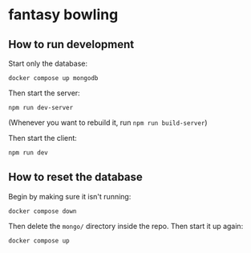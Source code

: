 # fantasy bowling

## How to run development

Start only the database:

```
docker compose up mongodb
```

Then start the server:

```
npm run dev-server
```

(Whenever you want to rebuild it, run `npm run build-server`)

Then start the client:

```
npm run dev
```

## How to reset the database

Begin by making sure it isn't running:

```
docker compose down
```

Then delete the `mongo/` directory inside the repo. Then start it up again:

```
docker compose up
```